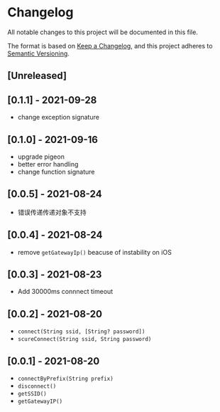 # Changelog

All notable changes to this project will be documented in this file.

The format is based on [Keep a Changelog](https://keepachangelog.com/en/1.0.0/), and this project adheres
to [Semantic Versioning](https://semver.org/spec/v2.0.0.html).

## [Unreleased]

## [0.1.1] - 2021-09-28

- change exception signature

## [0.1.0] - 2021-09-16

- upgrade pigeon
- better error handling
- change function signature

## [0.0.5] - 2021-08-24

- 错误传递传递对象不支持

## [0.0.4] - 2021-08-24

- remove `getGatewayIp()` beacuse of instability on iOS

## [0.0.3] - 2021-08-23

- Add 30000ms connnect timeout

## [0.0.2] - 2021-08-20

- `connect(String ssid, [String? password])`
- `scureConnect(String ssid, String password)`

## [0.0.1] - 2021-08-20

- `connectByPrefix(String prefix)`
- `disconnect()`
- `getSSID()`
- `getGatewayIP()`
